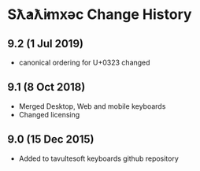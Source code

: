 Sƛ̓aƛ̓imxəc Change History
============================

9.2 (1 Jul 2019)
-----------------
 * canonical ordering for U+0323 changed

9.1 (8 Oct 2018)
-----------------
* Merged Desktop, Web and mobile keyboards
* Changed licensing

9.0 (15 Dec 2015)
-----------------

* Added to tavultesoft keyboards github repository
